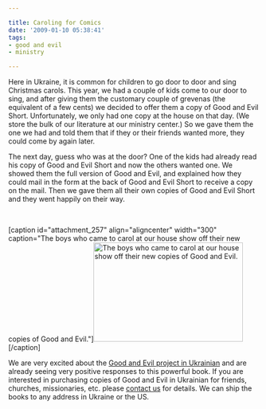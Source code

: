 ```yaml
---

title: Caroling for Comics
date: '2009-01-10 05:38:41'
tags:
- good and evil
- ministry

---
```


Here in Ukraine, it is common for children to go door to door and sing Christmas carols. This year, we had a couple of kids come to our door to sing, and after giving them the customary couple of grevenas (the equivalent of a few cents) we decided to offer them a copy of Good and Evil Short. Unfortunately, we only had one copy at the house on that day. (We store the bulk of our literature at our ministry center.) So we gave them the one we had and told them that if they or their friends wanted more, they could come by again later.

The next day, guess who was at the door? One of the kids had already read his copy of Good and Evil Short and now the others wanted one. We showed them the full version of Good and Evil, and explained how they could mail in the form at the back of Good and Evil Short to receive a copy on the mail. Then we gave them all their own copies of Good and Evil Short and they went happily on their way.

 

[caption id="attachment_257" align="aligncenter" width="300" caption="The boys who came to carol at our house show off their new copies of Good and Evil."]<a href="//d21yo20tm8bmc2.cloudfront.net/2009/01/dsc_4390.jpg"><img class="size-medium wp-image-257" title="dsc_4390" src="//d21yo20tm8bmc2.cloudfront.net/2009/01/dsc_4390-300x199.jpg" alt="The boys who came to carol at our house show off their new copies of Good and Evil." width="300" height="199" /></a>[/caption]

We are very excited about the <a href="http://www.euroteamoutreach.org/index.php?p=goodevil" target="_blank">Good and Evil project in Ukrainian</a> and are already seeing very positive responses to this powerful book. If you are interested in purchasing copies of Good and Evil in Ukrainian for friends, churches, missionaries, etc. please <a href="http://www.euroteamoutreach.org/index.php?p=contact" target="_blank">contact us</a> for details. We can ship the books to any address in Ukraine or the US.
